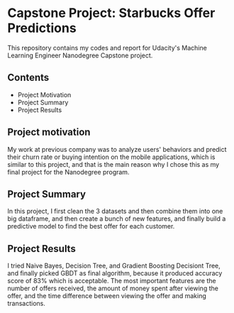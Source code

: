 # Capstone Project: Starbucks Offer Predictions
This repository contains my codes and report for Udacity's Machine Learning Engineer Nanodegree Capstone project.

## Contents
- Project Motivation
- Project Summary
- Project Results

## Project motivation
My work at previous company was to analyze users' behaviors and predict their churn rate or buying intention on the mobile applications, which is similar to this project, and that is the main reason why I chose this as my final project for the Nanodegree program.

## Project Summary
In this project, I first clean the 3 datasets and then combine them into one big dataframe, and then create a bunch of new features, and finally build a predictive model to find the best offer for each customer. 

## Project Results
I tried Naive Bayes, Decision Tree, and Gradient Boosting Decisiont Tree, and finally picked GBDT as final algorithm, because it produced accuracy score of 83% which is acceptable. The most important features are the number of offers received, the amount of money spent after viewing the offer, and the time difference between viewing the offer and making transactions.
